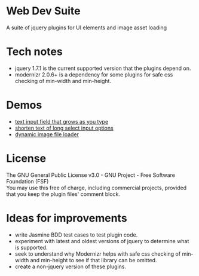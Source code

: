 # Web Dev Suite
A suite of jquery plugins for UI elements and image asset loading

# Tech notes
* jquery 1.7.1 is the current supported version that the plugins depend on.  
* modernizr 2.0.6+ is a dependency for some plugins for safe css checking of min-width and min-height.  

# Demos
* [text input field that grows as you type](https://mobilewebsmart.com/_sites/WebDevSuite/demos/stretching-input-plugin/stretching-input-plugin.htm)  
* [shorten text of long select input options](https://mobilewebsmart.com/_sites/WebDevSuite/demos/shorten-select/shorten-select.htm)  
* [dynamic image file loader](https://mobilewebsmart.com/_sites/WebDevSuite/demos/load-images/load-image.htm)  

# License
The GNU General Public License v3.0 - GNU Project - Free Software Foundation (FSF)  
You may use this free of charge, including commercial projects, provided that you keep the plugin files' comment block.  

# Ideas for improvements
* write Jasmine BDD test cases to test plugin code.  
* experiment with latest and oldest versions of jquery to determine what is supported.  
* seek to understand why Modernizr helps with safe css checking of min-width and min-height to see if that library can be omitted.  
* create a non-jquery version of these plugins.  